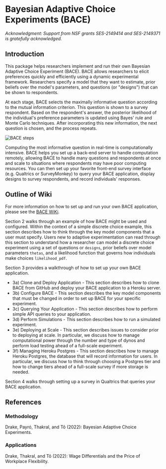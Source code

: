 # Bayesian Adaptive Choice Experiments (BACE)

*Acknowledgment: Support from NSF grants SES-2149414 and SES-2149371 is gratefully acknowledged.*

## Introduction

This package helps researchers implement and run their own Bayesian Adaptive Choice Experiment (BACE). BACE allows researchers to elicit preferences quickly and efficiently using a dynamic experimental framework. Researchers specify a model that they want to estimate, prior beliefs over the model's parameters, and questions (or "designs") that can be shown to respondents. 

At each stage, BACE selects the maximally informative question according to the mutual information criterion. This question is shown to a survey respondent. Based on the respondent's answer, the posterior likelihood of the individual's preference parameters is updated using Bayes' rule and Monte Carlo techniques. After incorporating this new information, the next question is chosen, and the process repeats.

![BACE steps](https://linh.to/files/misc/bace_steps.png)

Computing the most informative question in real-time is computationally intensive. BACE helps you set up a back-end server to handle computation remotely, allowing BACE to handle many questions and respondents at once and scale to situations where respondents may have poor computing resources. You can then set up your favorite front-end survey interface (e.g. Qualtrics or SurveyMonkey) to query your BACE application, display designs to survey respondents, and record individuals' responses.

## Outline of Wiki

For more information on how to set up and run your own BACE application, please see the [BACE WiKi](https://github.com/tt-econ/bace/wiki).

Section 2 walks through an example of how BACE might be used and configured. Within the context of a simple discrete choice example, this section describes how to think through the key model components that a user must specify. Users new to adaptive experimentation can read through this section to understand how a researcher can model a discrete choice experiment using a set of questions or `designs`, prior beliefs over model parameters `thetas`, and a likelihood function that governs how individuals make choices `likelihood_pdf`.

Section 3 provides a walkthrough of how to set up your own BACE application.

* 3a) Clone and Deploy Application - This section describes how to clone BACE from GitHub and deploy your BACE application to a Heroku server. 
* 3b) Configure BACE - This section describes the key model components that must be changed in order to set up BACE for your specific experiment.
* 3c) Querying Your Application - This section describes how to perform simple API queries to your application.
* 3d) Perform Simulations - This section describes how to run a simulated experiment.
* 3e) Deploying at Scale - This section describes issues to consider prior to deploying at scale. In particular, we discuss how to manage computational power through the number and type of dynos and perform load testing ahead of a full-scale experiment.
* 3f) Managing Heroku Postgres - This section describes how to manage Heroku Postgres, the database that will record information for users. In particular, we discuss how to think through choosing a Postgres tier and how to change tiers ahead of a full-scale survey if more storage is needed.

Section 4 walks through setting up a survey in Qualtrics that queries your BACE application. 

## References

### Methodology

Drake, Payró, Thakral, and Tô (2022): Bayesian Adaptive Choice Experiments.

### Applications

Drake, Thakral, and Tô (2022): Wage Differentials and the Price of Workplace Flexibility.
